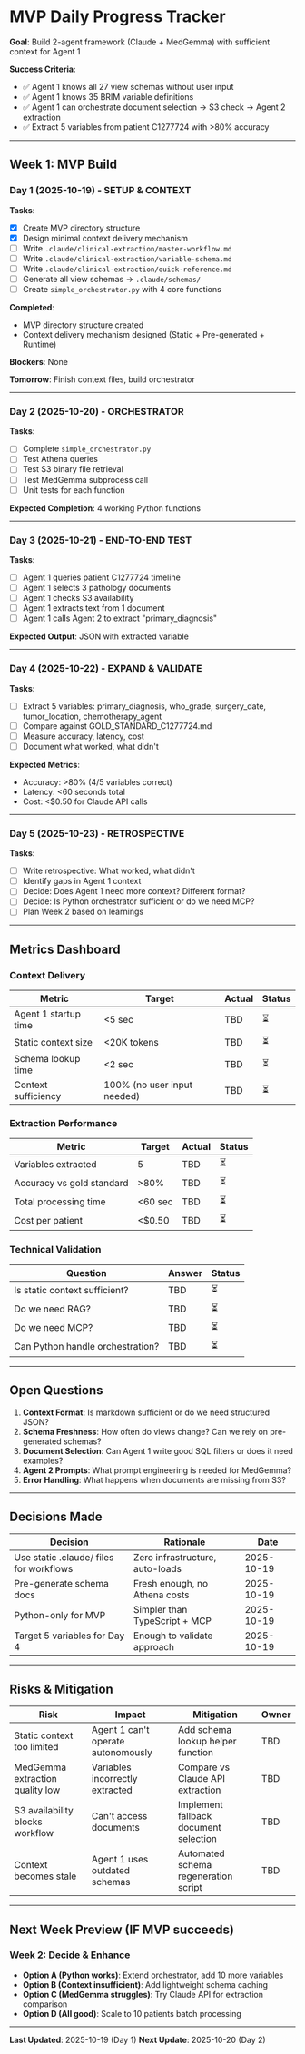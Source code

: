 # MVP Daily Progress Tracker

**Goal**: Build 2-agent framework (Claude + MedGemma) with sufficient context for Agent 1

**Success Criteria**:
- ✅ Agent 1 knows all 27 view schemas without user input
- ✅ Agent 1 knows 35 BRIM variable definitions
- ✅ Agent 1 can orchestrate document selection → S3 check → Agent 2 extraction
- ✅ Extract 5 variables from patient C1277724 with >80% accuracy

---

## Week 1: MVP Build

### Day 1 (2025-10-19) - SETUP & CONTEXT

**Tasks**:
- [x] Create MVP directory structure
- [x] Design minimal context delivery mechanism
- [ ] Write `.claude/clinical-extraction/master-workflow.md`
- [ ] Write `.claude/clinical-extraction/variable-schema.md`
- [ ] Write `.claude/clinical-extraction/quick-reference.md`
- [ ] Generate all view schemas → `.claude/schemas/`
- [ ] Create `simple_orchestrator.py` with 4 core functions

**Completed**:
- MVP directory structure created
- Context delivery mechanism designed (Static + Pre-generated + Runtime)

**Blockers**: None

**Tomorrow**: Finish context files, build orchestrator

---

### Day 2 (2025-10-20) - ORCHESTRATOR

**Tasks**:
- [ ] Complete `simple_orchestrator.py`
- [ ] Test Athena queries
- [ ] Test S3 binary file retrieval
- [ ] Test MedGemma subprocess call
- [ ] Unit tests for each function

**Expected Completion**: 4 working Python functions

---

### Day 3 (2025-10-21) - END-TO-END TEST

**Tasks**:
- [ ] Agent 1 queries patient C1277724 timeline
- [ ] Agent 1 selects 3 pathology documents
- [ ] Agent 1 checks S3 availability
- [ ] Agent 1 extracts text from 1 document
- [ ] Agent 1 calls Agent 2 to extract "primary_diagnosis"

**Expected Output**: JSON with extracted variable

---

### Day 4 (2025-10-22) - EXPAND & VALIDATE

**Tasks**:
- [ ] Extract 5 variables: primary_diagnosis, who_grade, surgery_date, tumor_location, chemotherapy_agent
- [ ] Compare against GOLD_STANDARD_C1277724.md
- [ ] Measure accuracy, latency, cost
- [ ] Document what worked, what didn't

**Expected Metrics**:
- Accuracy: >80% (4/5 variables correct)
- Latency: <60 seconds total
- Cost: <$0.50 for Claude API calls

---

### Day 5 (2025-10-23) - RETROSPECTIVE

**Tasks**:
- [ ] Write retrospective: What worked, what didn't
- [ ] Identify gaps in Agent 1 context
- [ ] Decide: Does Agent 1 need more context? Different format?
- [ ] Decide: Is Python orchestrator sufficient or do we need MCP?
- [ ] Plan Week 2 based on learnings

---

## Metrics Dashboard

### Context Delivery
| Metric | Target | Actual | Status |
|--------|--------|--------|--------|
| Agent 1 startup time | <5 sec | TBD | ⏳ |
| Static context size | <20K tokens | TBD | ⏳ |
| Schema lookup time | <2 sec | TBD | ⏳ |
| Context sufficiency | 100% (no user input needed) | TBD | ⏳ |

### Extraction Performance
| Metric | Target | Actual | Status |
|--------|--------|--------|--------|
| Variables extracted | 5 | TBD | ⏳ |
| Accuracy vs gold standard | >80% | TBD | ⏳ |
| Total processing time | <60 sec | TBD | ⏳ |
| Cost per patient | <$0.50 | TBD | ⏳ |

### Technical Validation
| Question | Answer | Status |
|----------|--------|--------|
| Is static context sufficient? | TBD | ⏳ |
| Do we need RAG? | TBD | ⏳ |
| Do we need MCP? | TBD | ⏳ |
| Can Python handle orchestration? | TBD | ⏳ |

---

## Open Questions

1. **Context Format**: Is markdown sufficient or do we need structured JSON?
2. **Schema Freshness**: How often do views change? Can we rely on pre-generated schemas?
3. **Document Selection**: Can Agent 1 write good SQL filters or does it need examples?
4. **Agent 2 Prompts**: What prompt engineering is needed for MedGemma?
5. **Error Handling**: What happens when documents are missing from S3?

---

## Decisions Made

| Decision | Rationale | Date |
|----------|-----------|------|
| Use static .claude/ files for workflows | Zero infrastructure, auto-loads | 2025-10-19 |
| Pre-generate schema docs | Fresh enough, no Athena costs | 2025-10-19 |
| Python-only for MVP | Simpler than TypeScript + MCP | 2025-10-19 |
| Target 5 variables for Day 4 | Enough to validate approach | 2025-10-19 |

---

## Risks & Mitigation

| Risk | Impact | Mitigation | Owner |
|------|--------|------------|-------|
| Static context too limited | Agent 1 can't operate autonomously | Add schema lookup helper function | TBD |
| MedGemma extraction quality low | Variables incorrectly extracted | Compare vs Claude API extraction | TBD |
| S3 availability blocks workflow | Can't access documents | Implement fallback document selection | TBD |
| Context becomes stale | Agent 1 uses outdated schemas | Automated schema regeneration script | TBD |

---

## Next Week Preview (IF MVP succeeds)

### Week 2: Decide & Enhance
- **Option A (Python works)**: Extend orchestrator, add 10 more variables
- **Option B (Context insufficient)**: Add lightweight schema caching
- **Option C (MedGemma struggles)**: Try Claude API for extraction comparison
- **Option D (All good)**: Scale to 10 patients batch processing

---

**Last Updated**: 2025-10-19 (Day 1)
**Next Update**: 2025-10-20 (Day 2)
